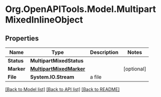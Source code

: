 # Org.OpenAPITools.Model.MultipartMixedInlineObject

## Properties

Name | Type | Description | Notes
------------ | ------------- | ------------- | -------------
**Status** | **MultipartMixedStatus** |  | 
**Marker** | [**MultipartMixedMarker**](MultipartMixedMarker.md) |  | [optional] 
**File** | **System.IO.Stream** | a file | 

[[Back to Model list]](../README.md#documentation-for-models) [[Back to API list]](../README.md#documentation-for-api-endpoints) [[Back to README]](../README.md)

